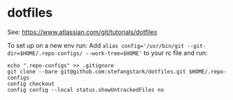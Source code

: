 # dotfiles
See: https://www.atlassian.com/git/tutorials/dotfiles

To set up on a new env run:
Add
```alias config='/usr/bin/git --git-dir=$HOME/.repo-configs/ --work-tree=$HOME'``` to your rc file and run:

```
echo ".repo-configs" >> .gitignore
git clone --bare git@github.com:stefangstark/dotfiles.git $HOME/.repo-configs
config checkout
config config --local status.showUntrackedFiles no
```
